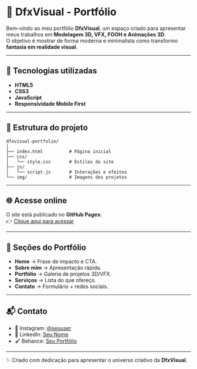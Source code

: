 # 🎨 DfxVisual - Portfólio

Bem-vindo ao meu portfólio **DfxVisual**, um espaço criado para apresentar meus trabalhos em **Modelagem 3D, VFX, FOOH e Animações 3D**.  
O objetivo é mostrar de forma moderna e minimalista como transformo **fantasia em realidade visual**.

---

## 🚀 Tecnologias utilizadas
- **HTML5**
- **CSS3**
- **JavaScript**
- **Responsividade Mobile First**

---

## 📂 Estrutura do projeto
```
dfxvisual-portfolio/
│
├── index.html          # Página inicial
├── css/
│   └── style.css       # Estilos do site
├── js/
│   └── script.js       # Interações e efeitos
└── img/                # Imagens dos projetos
```

---

## 🌐 Acesse online
O site está publicado no **GitHub Pages**:  
👉 [Clique aqui para acessar](https://SEU-USUARIO.github.io/dfxvisual-portfolio/)

---

## 📸 Seções do Portfólio
- **Home** → Frase de impacto e CTA.
- **Sobre mim** → Apresentação rápida.
- **Portfólio** → Galeria de projetos 3D/VFX.
- **Serviços** → Lista do que ofereço.
- **Contato** → Formulário + redes sociais.

---

## 📬 Contato
- 🎨 Instagram: [@seuuser](https://instagram.com/douglaszvfx)  
- 💼 LinkedIn: [Seu Nome](https://linkedin.com/in/seuuser)  
- 🖌️ Behance: [Seu Portfólio](https://behance.net/seuuser)

---

✨ Criado com dedicação para apresentar o universo criativo da **DfxVisual**.
